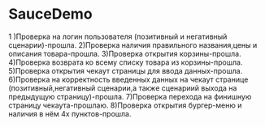 # SauceDemo
1 )Проверка на логин пользователя (позитивный и негативный сценарии)-прошла. 2)Проверка наличия правильного названия,цены и описания товара-прошла. 3)Проверка открытия корзины-прошла. 4)Проверка возврата ко всему списку товара из корзины-прошла. 5)Проверка открытия чекаут страницы для ввода данных-прошла. 6)Проверка на корректность введенных данных на чекаут странице (позитивный,негативный сценарии,а также сценариий выхода на предыдущую страницу)-прошла. 7)Проверка перехода на финишную страницу чекаута-прошлаю.  8)Проверка открытия бургер-меню и наличия в нём 4х пунктов-прошла. 
